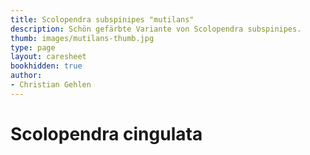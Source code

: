 ```yaml
---
title: Scolopendra subspinipes "mutilans"
description: Schön gefärbte Variante von Scolopendra subspinipes.
thumb: images/mutilans-thumb.jpg
type: page
layout: caresheet
bookhidden: true
author:
- Christian Gehlen
---
```

# Scolopendra cingulata
